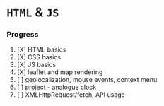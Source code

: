 # `HTML` & `JS`

### Progress

1. [X] HTML basics
2. [X] CSS basics
3. [X] JS basics
4. [X] leaflet and map rendering
5. [ ] geolocalization, mouse events, context menu
6. [ ] project - analogue clock
7. [ ] XMLHttpRequest/fetch, API usage
